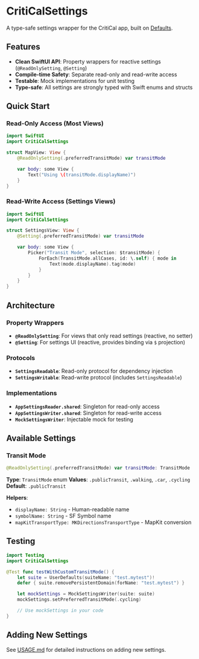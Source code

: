 # CritiCalSettings

A type-safe settings wrapper for the CritiCal app, built on [Defaults](https://github.com/sindresorhus/Defaults).

## Features

- **Clean SwiftUI API**: Property wrappers for reactive settings (`@ReadOnlySetting`, `@Setting`)
- **Compile-time Safety**: Separate read-only and read-write access
- **Testable**: Mock implementations for unit testing
- **Type-safe**: All settings are strongly typed with Swift enums and structs

## Quick Start

### Read-Only Access (Most Views)

```swift
import SwiftUI
import CritiCalSettings

struct MapView: View {
    @ReadOnlySetting(.preferredTransitMode) var transitMode

    var body: some View {
        Text("Using \(transitMode.displayName)")
    }
}
```

### Read-Write Access (Settings Views)

```swift
import SwiftUI
import CritiCalSettings

struct SettingsView: View {
    @Setting(.preferredTransitMode) var transitMode

    var body: some View {
        Picker("Transit Mode", selection: $transitMode) {
            ForEach(TransitMode.allCases, id: \.self) { mode in
                Text(mode.displayName).tag(mode)
            }
        }
    }
}
```

## Architecture

### Property Wrappers

- **`@ReadOnlySetting`**: For views that only read settings (reactive, no setter)
- **`@Setting`**: For settings UI (reactive, provides binding via `$` projection)

### Protocols

- **`SettingsReadable`**: Read-only protocol for dependency injection
- **`SettingsWritable`**: Read-write protocol (includes `SettingsReadable`)

### Implementations

- **`AppSettingsReader.shared`**: Singleton for read-only access
- **`AppSettingsWriter.shared`**: Singleton for read-write access
- **`MockSettingsWriter`**: Injectable mock for testing

## Available Settings

### Transit Mode

```swift
@ReadOnlySetting(.preferredTransitMode) var transitMode: TransitMode
```

**Type**: `TransitMode` enum
**Values**: `.publicTransit`, `.walking`, `.car`, `.cycling`
**Default**: `.publicTransit`

**Helpers**:
- `displayName: String` - Human-readable name
- `symbolName: String` - SF Symbol name
- `mapKitTransportType: MKDirectionsTransportType` - MapKit conversion

## Testing

```swift
import Testing
import CritiCalSettings

@Test func testWithCustomTransitMode() {
    let suite = UserDefaults(suiteName: "test.mytest")!
    defer { suite.removePersistentDomain(forName: "test.mytest") }

    let mockSettings = MockSettingsWriter(suite: suite)
    mockSettings.setPreferredTransitMode(.cycling)

    // Use mockSettings in your code
}
```

## Adding New Settings

See [USAGE.md](./USAGE.md) for detailed instructions on adding new settings.
